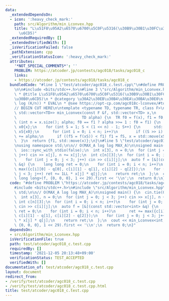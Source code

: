 ```yaml
---
data:
  _extendedDependsOn:
  - icon: ':heavy_check_mark:'
    path: src/Algorithm/min_Lconvex.hpp
    title: "L\u51F8\u95A2\u6570\u6700\u5C0F\u5316(\u30B9\u30B1\u30FC\u30EA\u30F3\u30B0\
      \u6CD5)"
  _extendedRequiredBy: []
  _extendedVerifiedWith: []
  _isVerificationFailed: false
  _pathExtension: cpp
  _verificationStatusIcon: ':heavy_check_mark:'
  attributes:
    '*NOT_SPECIAL_COMMENTS*': ''
    PROBLEM: https://atcoder.jp/contests/agc018/tasks/agc018_c
    links:
    - https://atcoder.jp/contests/agc018/tasks/agc018_c
  bundledCode: "#line 1 \"test/atcoder/agc018_c.test.cpp\"\n#define PROBLEM \"https://atcoder.jp/contests/agc018/tasks/agc018_c\"\
    \n\n#include <bits/stdc++.h>\n#line 3 \"src/Algorithm/min_Lconvex.hpp\"\n/**\n\
    \ * @title L\u51F8\u95A2\u6570\u6700\u5C0F\u5316(\u30B9\u30B1\u30FC\u30EA\u30F3\
    \u30B0\u6CD5)\n * @category \u30A2\u30EB\u30B4\u30EA\u30BA\u30E0\n *  O(2^n n^2\
    \ log (K/n)) * EVAL\n * @see https://opt-cp.com/agc018c-lconvex/#toc11\n */\n\n\
    // BEGIN CUT HERE\n\ntemplate <typename TD, typename TR, class F>\nstd::pair<TR,\
    \ std::vector<TD>> min_Lconvex(const F &f, std::vector<TD> x,\n              \
    \                             TD alpha) {\n  TR f0 = f(x), f1 = f0, fS;\n  for\
    \ (int n = x.size(); alpha; f0 == f1 ? alpha >>= 1 : f0 = f1) {\n    std::vector<TD>\
    \ x0{x};\n    for (int S = 1; S < (1 << n) - 1; S++) {\n      std::vector<TD>\
    \ xS{x0};\n      for (int i = 0; i < n; i++)\n        if ((S >> i) & 1) xS[i]\
    \ += alpha;\n      if ((fS = f(xS)) < f1) f1 = fS, x = std::move(xS);\n    }\n\
    \  }\n  return {f1, std::move(x)};\n}\n#line 5 \"test/atcoder/agc018_c.test.cpp\"\
    \nusing namespace std;\n\n// O(MAX_A log log MAX_A)\n\nsigned main() {\n  cin.tie(0);\n\
    \  ios::sync_with_stdio(false);\n  int x[3], n = 0;\n  for (int j = 0; j < 3;\
    \ j++) cin >> x[j], n += x[j];\n  int c[n][3];\n  for (int i = 0; i < n; i++)\n\
    \    for (int j = 0; j < 3; j++) cin >> c[i][j];\n  auto f = [&](const std::vector<int>\
    \ &q) {\n    long long ret = 0;\n    for (int i = 0; i < n; i++)\n      ret +=\
    \ max({c[i][0] - q[0], c[i][1] - q[1], c[i][2] - q[2]});\n    for (int j = 0;\
    \ j < 3; j++) ret += 1LL * x[j] * q[j];\n    return ret;\n  };\n  cout << min_Lconvex<int,\
    \ long long>(f, {0, 0, 0}, 1 << 29).first << '\\n';\n  return 0;\n}\n"
  code: "#define PROBLEM \"https://atcoder.jp/contests/agc018/tasks/agc018_c\"\n\n\
    #include <bits/stdc++.h>\n#include \"src/Algorithm/min_Lconvex.hpp\"\nusing namespace\
    \ std;\n\n// O(MAX_A log log MAX_A)\n\nsigned main() {\n  cin.tie(0);\n  ios::sync_with_stdio(false);\n\
    \  int x[3], n = 0;\n  for (int j = 0; j < 3; j++) cin >> x[j], n += x[j];\n \
    \ int c[n][3];\n  for (int i = 0; i < n; i++)\n    for (int j = 0; j < 3; j++)\
    \ cin >> c[i][j];\n  auto f = [&](const std::vector<int> &q) {\n    long long\
    \ ret = 0;\n    for (int i = 0; i < n; i++)\n      ret += max({c[i][0] - q[0],\
    \ c[i][1] - q[1], c[i][2] - q[2]});\n    for (int j = 0; j < 3; j++) ret += 1LL\
    \ * x[j] * q[j];\n    return ret;\n  };\n  cout << min_Lconvex<int, long long>(f,\
    \ {0, 0, 0}, 1 << 29).first << '\\n';\n  return 0;\n}"
  dependsOn:
  - src/Algorithm/min_Lconvex.hpp
  isVerificationFile: true
  path: test/atcoder/agc018_c.test.cpp
  requiredBy: []
  timestamp: '2021-12-05 20:13:48+09:00'
  verificationStatus: TEST_ACCEPTED
  verifiedWith: []
documentation_of: test/atcoder/agc018_c.test.cpp
layout: document
redirect_from:
- /verify/test/atcoder/agc018_c.test.cpp
- /verify/test/atcoder/agc018_c.test.cpp.html
title: test/atcoder/agc018_c.test.cpp
---
```

